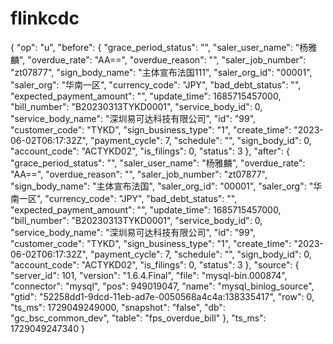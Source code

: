 # flinkcdc


{
	"op": "u",
	"before": {
		"grace_period_status": "",
		"saler_user_name": "杨雅麟",
		"overdue_rate": "AA==",
		"overdue_reason": "",
		"saler_job_number": "zt07877",
		"sign_body_name": "主体宣布法国111",
		"saler_org_id": "00001",
		"saler_org": "华南一区",
		"currency_code": "JPY",
		"bad_debt_status": "",
		"expected_payment_amount": "",
		"update_time": 1685715457000,
		"bill_number": "B20230313TYKD0001",
		"service_body_id": 0,
		"service_body_name": "深圳易可达科技有限公司",
		"id": "99",
		"customer_code": "TYKD",
		"sign_business_type": "1",
		"create_time": "2023-06-02T06:17:32Z",
		"payment_cycle": 7,
		"schedule": "",
		"sign_body_id": 0,
		"account_code": "ACTYKD02",
		"is_filings": 0,
		"status": 3
	},
	"after": {
		"grace_period_status": "",
		"saler_user_name": "杨雅麟",
		"overdue_rate": "AA==",
		"overdue_reason": "",
		"saler_job_number": "zt07877",
		"sign_body_name": "主体宣布法国",
		"saler_org_id": "00001",
		"saler_org": "华南一区",
		"currency_code": "JPY",
		"bad_debt_status": "",
		"expected_payment_amount": "",
		"update_time": 1685715457000,
		"bill_number": "B20230313TYKD0001",
		"service_body_id": 0,
		"service_body_name": "深圳易可达科技有限公司",
		"id": "99",
		"customer_code": "TYKD",
		"sign_business_type": "1",
		"create_time": "2023-06-02T06:17:32Z",
		"payment_cycle": 7,
		"schedule": "",
		"sign_body_id": 0,
		"account_code": "ACTYKD02",
		"is_filings": 0,
		"status": 3
	},
	"source": {
		"server_id": 101,
		"version": "1.6.4.Final",
		"file": "mysql-bin.000874",
		"connector": "mysql",
		"pos": 949019047,
		"name": "mysql_binlog_source",
		"gtid": "52258dd1-9dcd-11eb-ad7e-0050568a4c4a:138335417",
		"row": 0,
		"ts_ms": 1729049249000,
		"snapshot": "false",
		"db": "gc_bsc_common_dev",
		"table": "fps_overdue_bill"
	},
	"ts_ms": 1729049247340
}
